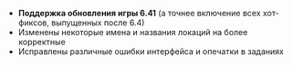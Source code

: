 * **Поддержка обновления игры 6.41** (а точнее включение всех хот-фиксов, выпущенных после 6.4)
* Изменены некоторые имена и названия локаций на более корректные
* Исправлены различные ошибки интерфейса и опечатки в заданиях